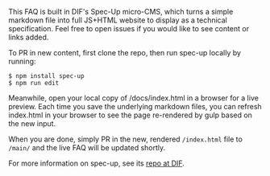 This FAQ is built in DIF's Spec-Up micro-CMS, which turns a simple markdown file into full JS+HTML website to display as a technical specification.  Feel free to open issues if you would like to see content or links added. 

To PR in new content, first clone the repo, then run spec-up locally by running: 
```
$ npm install spec-up
$ npm run edit
``` 
Meanwhile, open your local copy of /docs/index.html in a browser for a live preview.  Each time you save the underlying markdown files, you can refresh index.html in your browser to see the page re-rendered by gulp based on the new input. 

When you are done, simply PR in the new, rendered `/index.html` file to `/main/` and the live FAQ will be updated shortly. 

For more information on spec-up, see its [repo at DIF](/decentralized-identity/spec-up/).